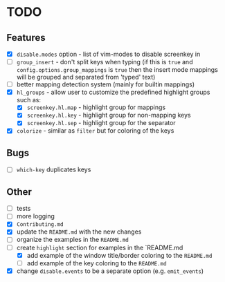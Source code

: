 # TODO

## Features

- [x] `disable.modes` option - list of vim-modes to disable screenkey in
- [ ] `group_insert` - don't split keys when typing (if this is `true` and `config.options.group_mappings` is `true`
      then the insert mode mappings will be grouped and separated from 'typed' text)
- [ ] better mapping detection system (mainly for builtin mappings)
- [x] `hl_groups` - allow user to customize the predefined highlight groups such as:
  - [x] `screenkey.hl.map` - highlight group for mappings
  - [x] `screenkey.hl.key` - highlight group for non-mapping keys
  - [x] `screenkey.hl.sep` - highlight group for the separator
- [x] `colorize` - similar as `filter` but for coloring of the keys

## Bugs

- [ ] `which-key` duplicates keys

## Other

- [ ] tests
- [ ] more logging
- [x] `Contributing.md`
- [x] update the `README.md` with the new changes
- [ ] organize the examples in the `README.md`
- [ ] create `highlight` section for examples in the `README.md
  - [x] add example of the window title/border coloring to the `README.md`
  - [ ] add example of the key coloring to the `README.md`
- [x] change `disable.events` to be a separate option (e.g. `emit_events`)
